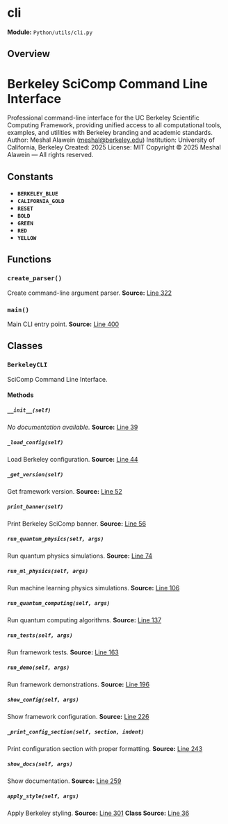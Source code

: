 # cli
**Module:** `Python/utils/cli.py`
## Overview
Berkeley SciComp Command Line Interface
======================================
Professional command-line interface for the UC Berkeley Scientific Computing
Framework, providing unified access to all computational tools, examples,
and utilities with Berkeley branding and academic standards.
Author: Meshal Alawein (meshal@berkeley.edu)
Institution: University of California, Berkeley
Created: 2025
License: MIT
Copyright © 2025 Meshal Alawein — All rights reserved.
## Constants
- **`BERKELEY_BLUE`**
- **`CALIFORNIA_GOLD`**
- **`RESET`**
- **`BOLD`**
- **`GREEN`**
- **`RED`**
- **`YELLOW`**
## Functions
### `create_parser()`
Create command-line argument parser.
**Source:** [Line 322](Python/utils/cli.py#L322)
### `main()`
Main CLI entry point.
**Source:** [Line 400](Python/utils/cli.py#L400)
## Classes
### `BerkeleyCLI`
SciComp Command Line Interface.
#### Methods
##### `__init__(self)`
*No documentation available.*
**Source:** [Line 39](Python/utils/cli.py#L39)
##### `_load_config(self)`
Load Berkeley configuration.
**Source:** [Line 44](Python/utils/cli.py#L44)
##### `_get_version(self)`
Get framework version.
**Source:** [Line 52](Python/utils/cli.py#L52)
##### `print_banner(self)`
Print Berkeley SciComp banner.
**Source:** [Line 56](Python/utils/cli.py#L56)
##### `run_quantum_physics(self, args)`
Run quantum physics simulations.
**Source:** [Line 74](Python/utils/cli.py#L74)
##### `run_ml_physics(self, args)`
Run machine learning physics simulations.
**Source:** [Line 106](Python/utils/cli.py#L106)
##### `run_quantum_computing(self, args)`
Run quantum computing algorithms.
**Source:** [Line 137](Python/utils/cli.py#L137)
##### `run_tests(self, args)`
Run framework tests.
**Source:** [Line 163](Python/utils/cli.py#L163)
##### `run_demo(self, args)`
Run framework demonstrations.
**Source:** [Line 196](Python/utils/cli.py#L196)
##### `show_config(self, args)`
Show framework configuration.
**Source:** [Line 226](Python/utils/cli.py#L226)
##### `_print_config_section(self, section, indent)`
Print configuration section with proper formatting.
**Source:** [Line 243](Python/utils/cli.py#L243)
##### `show_docs(self, args)`
Show documentation.
**Source:** [Line 259](Python/utils/cli.py#L259)
##### `apply_style(self, args)`
Apply Berkeley styling.
**Source:** [Line 301](Python/utils/cli.py#L301)
**Class Source:** [Line 36](Python/utils/cli.py#L36)